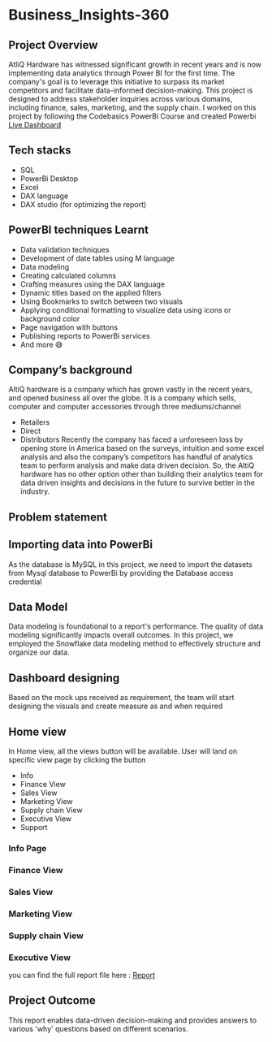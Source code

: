 # Business_Insights-360


## Project Overview

AtliQ Hardware has witnessed significant growth in recent years and is now implementing data analytics through Power BI for the first time. The company's goal is to leverage this initiative to surpass its market competitors and facilitate data-informed decision-making. This project is designed to address stakeholder inquiries across various domains, including finance, sales, marketing, and the supply chain.
I worked on this project by following the Codebasics PowerBi Course and created Powerbi [Live Dashboard](https://app.powerbi.com/view?r=eyJrIjoiZjRmZGNlOWEtYjgzNC00MGMyLWI1OTYtZDcxM2ViYTE0ODc4IiwidCI6ImM2ZTU0OWIzLTVmNDUtNDAzMi1hYWU5LWQ0MjQ0ZGM1YjJjNCJ9)
## Tech stacks
- SQL
- PowerBi Desktop
- Excel
- DAX language
- DAX studio (for optimizing the report)
## PowerBI techniques Learnt
- Data validation techniques
- Development of date tables using M language
- Data modeling
- Creating calculated columns
- Crafting measures using the DAX language
- Dynamic titles based on the applied filters
- Using Bookmarks to switch between two visuals
- Applying conditional formatting to visualize data using icons or background color
- Page navigation with buttons
- Publishing reports to PowerBi services
- And more 😅
## Company’s background
AltiQ hardware is a company which has grown vastly in the recent years, and opened business all over the globe. It is a company which sells, computer and computer accessories through three mediums/channel
- Retailers
- Direct
- Distributors
Recently the company has faced a unforeseen loss by opening store in America based on the surveys, intuition and some excel analysis and also the company’s competitors has handful of analytics team to perform analysis and make data driven decision. So, the AltiQ hardware has no other option other than building their analytics team for data driven insights and decisions in the future to survive better in the industry. 
## Problem statement
## Importing data into PowerBi
As the database is MySQL in this project, we need to import the datasets from Mysql database to PowerBi by providing the Database access credential
## Data Model
Data modeling is foundational to a report's performance. The quality of data modeling significantly impacts overall outcomes.
In this project, we employed the Snowflake data modeling method to effectively structure and organize our data.
## Dashboard designing
Based on the mock ups received as requirement, the team will start designing the visuals and create measure as and when required
## Home view
In Home view, all the views button will be available. User will land on specific view page by clicking the button 
- Info
- Finance View
- Sales View
- Marketing View
- Supply chain View
- Executive View
- Support
### Info Page
### Finance View
### Sales View
### Marketing View
### Supply chain View
### Executive View
you can find the full report file here : [Report](https://app.powerbi.com/view?r=eyJrIjoiZjRmZGNlOWEtYjgzNC00MGMyLWI1OTYtZDcxM2ViYTE0ODc4IiwidCI6ImM2ZTU0OWIzLTVmNDUtNDAzMi1hYWU5LWQ0MjQ0ZGM1YjJjNCJ9)
## Project Outcome
This report enables data-driven decision-making and provides answers to various 'why' questions based on different scenarios.
